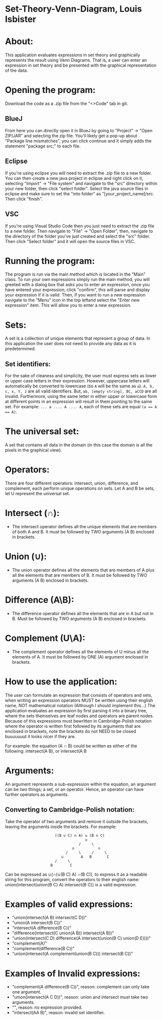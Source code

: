 # Set-Theory-Venn-Diagram, Louis Isbister


# About:
This application evaluates expressions in set theory and graphically represents the result
using Venn Diagrams. That is, a user can enter an expression in set theory and be presented
with the graphical representation of the data.



# Opening the program:
Download the code as a .zip file from the "<>Code" tab in git.
## BlueJ
From here you can directly open it in BlueJ by going to "Project" -> "Open ZIP/JAR" and selecting the zip file.
You'll likely get a pop-up about "Package line mismatches", you can click continue and it simply adds the statement "package src;" to each file. 
## Eclipse
If you're using eclipse you will need to extract the .zip file to a new folder. You can then create a new java project in eclipse and right click on it, selecting "Import" ->  "File system" and navigate to the "src" directory within your new folder, then click "select folder". Select the java source files in eclipse and make sure to set the "into folder" as "[your_project_name]/src. Then click "finish".
## VSC
If you're using Visual Studio Code then you just need to extract the .zip file to a new folder. Then navigate to "File" -> "Open Folder", then, navigate to the directory of the folder you've just created and select the "src" folder. Then click "Select folder" and it will open the source files in VSC. 

# Running the program:
The program is run via the main method which is located in the "Main" class. 
To run your own expressions simply run the main method, you will greeted with a dialog box that 
asks you to enter an expression, once you have entered your expression, click "confirm", this will
parse and display your expression if it is valid. 
Then, if you want to run a new expression navigate to the "Menu" icon in the top leftand select the "Enter new expression" item. This will allow you to enter a new expression.


# Sets:
A set is a collection of unique elements that represent a group of data. In this application the user does not need to provide any data as it is predetermined.
## Set identifiers:
For the sake of cleaness and simplicity, the user must express sets as lower or upper case
letters in their expression. However, uppercase letters will automatically be converted to
lowercase (so `A` will be the same as `a`).
`A, b, c, x, Y, z` are all valid identifiers. But, `ab, [empty string], BC, aCCD` are all invalid.
Furthermore, using the same letter in either upper or lowercase form at different points in
an expression will result in them pointing to the same set. For example: `... a .... A .... A`, each of these sets are equal `(a == A == A)`.
# The universal set:
A set that contains all data in the domain (in this case the domain is all the pixels in the graphical view).


# Operators:
There are four different operators: intersect, union, difference, and complement, each perform unique operations on sets.
Let A and B be sets, let U represent the universal set.
# Intersect (∩):
- The intersect operator defines all the unique elements that are members of both A and B. It must be followed by TWO arguments (A B) enclosed in brackets.
# Union (∪):
- The union operator defines all the elements that are members of A plus all the elements that are members of B. It must be followed by TWO arguments (A B) enclosed in brackets.
# Difference (A\B):
- The difference operator defines all the elements that are in A but not in B. Must be followed by TWO arguments (A B) enclosed in brackets.
# Complement (U\A):
- The complement operator defines all the elements of U minus all the elements of A. It must be followed by ONE (A) argument enclosed in brackets.


# How to use the application:
The user can formulate an expression that consists of operators and sets, when writing an expression operators MUST be written using their english name, NOT mathematical notation
(Although I should implement this...) The application evaluates an expression by first parsing it into a binary tree, where the sets themselves are leaf nodes and operators are parent nodes. Because of this expressions must bewritten in Cambridge-Polish notation where the operator is written first followed by its arguments that are enclosed in brackets, note the brackets do not NEED to be closed buuuuuuut it looks nicer if they are.

For example: the equation (A ∩ B) could be written as either of the following:
intersect(A B), or intersect(A B

# Arguments:
An argument represents a sub-expression within the equation, an argument can be two things; a set, or an operator. Hence, an operator can have further operators as arguments.

## Converting to Cambridge-Polish notation:
Take the operator of two arguments and remove it outside the brackets, leaving the arguments inside the brackets. For example:
```
                       ((B ∪ C) ∩ A) ∪ (B ∩ C)
                                     ∪
                                  /     \
                               ∩           ∩
                            /     \     /     \
                          ∪        A   B       C
                       /     \
                     B        C
```
Can be expressed as ∪(∩(∪(B C) A) ∩(B C)), to express it as a readable string for this program, convert the operators to their english name: union(intersect(union(B C) A) intersect(B C)) is a valid expression.


# Examples of valid expressions:
- "union(intersect(A B) intersect(C D))"
- "union(A intersect(B C))"
- "intersect(A difference(B C))"
- "difference(intersect(C union(A B)) intersect(A B))"
- "union(intersect(C D) difference(A intersect(union(B C) union(D E))))"
- "complement(A)"
- "complement(difference(B C))"
- "union(intersect(A complement(union(B C))) intersect(B C))"

# Examples of Invalid expressions:
- "complement(A difference(B C))", reason: complement can only take one argument.
- "union(intersect(A C D))", reason: union and intersect must take two arguments.
- "", reason: no expression provided.
- "intersect(AA B)", reason: invalid set identifier.
